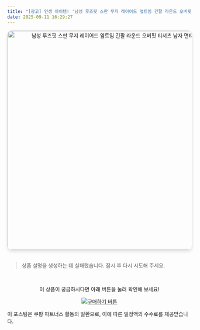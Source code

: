 ```yaml
---
title: "[광고] 인생 아이템! '남성 루즈핏 스판 무지 레이어드 옆트임 긴팔 라운드 오버핏 티셔츠 남자 면티'을(를) 만나보세요."
date: 2025-09-11 16:29:27
---
```


<div align="center">
    <a href="https://link.coupang.com/re/AFFSDP?lptag=AF8916626&pageKey=4970384256&itemId=6597516374&vendorItemId=73891455546&traceid=V0-153-6ea50e2a1a5ac40f&clickBeacon=7c26b590-8f2c-11f0-878a-f8fb07cf66ca%7E3&requestid=20250912012927239045254530&token=31850C%7CMIXED" target="_blank">
        <img src="https://ads-partners.coupang.com/image1/tkohmPjEBDr0mcRGtqn25eCEL8-W1ZgC0OK6R8pqosmq-9M-L5ICYEWOiPdEKRpC8B1WdMiiK1_q7dPkzdWzd2mLtDqPWW4gIOAMRcJhyp-JjuWkDRVfw08Tr75cjtnAa25NDNhLOSJ9dKs_hxvZlM_Eg43SuyEhwi76sKFR4EoVdbVu5cixZOeINesxgcl0MMysSTj6ckWNX4Vea1xtVsq2me2xddK5Zuowxg1i3mTgmmFtaHAoyP3otYd3dApqDKovEenEbNDFjlXPZBiNeKo_tnv0MEw4Lnce8N8vaXhPcbdnt1_lYg6Y" alt="남성 루즈핏 스판 무지 레이어드 옆트임 긴팔 라운드 오버핏 티셔츠 남자 면티 이미지" width="600" style="max-width: 100%; height: auto; border-radius: 12px; border: 1px solid #e0e0e0; box-shadow: 0 4px 8px rgba(0,0,0,0.1);">
    </a>
</div>
<br>

> 상품 설명을 생성하는 데 실패했습니다. 잠시 후 다시 시도해 주세요.



<br>

<div align="center">
  <p>이 상품이 궁금하시다면 아래 버튼을 눌러 확인해 보세요!</p>
  <a href="https://link.coupang.com/re/AFFSDP?lptag=AF8916626&pageKey=4970384256&itemId=6597516374&vendorItemId=73891455546&traceid=V0-153-6ea50e2a1a5ac40f&clickBeacon=7c26b590-8f2c-11f0-878a-f8fb07cf66ca%7E3&requestid=20250912012927239045254530&token=31850C%7CMIXED" target="_blank">
    <img src="https://img.shields.io/badge/지금 바로 구매하기-FF5722?style=for-the-badge&logo=coupa&logoColor=white" alt="구매하기 버튼">
  </a>
</div>

이 포스팅은 쿠팡 파트너스 활동의 일환으로, 이에 따른 일정액의 수수료를 제공받습니다.
